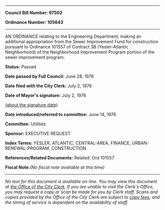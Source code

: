 

********

**Council Bill Number: 97502**
   
**Ordinance Number: 105643**
********

 AN ORDINANCE relating to the Engineering Department; making an additional appropriation from the Sewer Improvement Fund for construction pursuant to Ordinance 101557 of Contract 3B (Yesler-Atlantic Neighborhood) of the Neighborhood Improvement Program portion of the sewer improvement program.

**Status:** Passed
   
**Date passed by Full Council:** June 28, 1976
   
**Date filed with the City Clerk:** July 2, 1976
   
**Date of Mayor's signature:** July 2, 1976
   
[(about the signature date)](/~public/approvaldate.htm)
   
   
   
**Date introduced/referred to committee:** June 14, 1976
   
**Committee:** Utilities
   
**Sponsor:** EXECUTIVE REQUEST
   
   
**Index Terms:** YESLER, ATLANTIC, CENTRAL-AREA, FINANCE, URBAN-RENEWAL-PROGRAM, CONSTRUCTION

**References/Related Documents:** Related: Ord 101557

**Fiscal Note:**_(No fiscal note available at this time)_
********

_No text for this document is available on-line. You may view this document at [the Office of the City Clerk](http://www.seattle.gov/leg/clerk/contactUs.htm). If you are unable to visit the Clerk's Office, you may request a copy or scan be made for you by Clerk staff. Scans and copies provided by the Office of the City Clerk are subject to [copy fees](http://clerk.seattle.gov/~public/clerkfees.htm), and the timing of service is dependent on the availability of staff._

